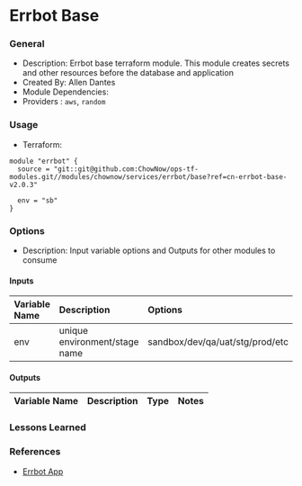 # Errbot Base

### General

* Description: Errbot base terraform module. This module creates secrets and other resources before the database and application
* Created By: Allen Dantes
* Module Dependencies:
* Providers : `aws`, `random`

### Usage

* Terraform:

```hcl
module "errbot" {
  source = "git::git@github.com:ChowNow/ops-tf-modules.git//modules/chownow/services/errbot/base?ref=cn-errbot-base-v2.0.3"

  env = "sb"
}
```



### Options

* Description: Input variable options and Outputs for other modules to consume

#### Inputs

| Variable Name | Description                   | Options                         |  Type  | Required? | Notes |
| :------------ | :---------------------------- | :------------------------------ | :----: | :-------: | :---- |
| env           | unique environment/stage name | sandbox/dev/qa/uat/stg/prod/etc | string |    Yes    | N/A   |
#### Outputs

| Variable Name | Description | Type  | Notes |
| :------------ | :---------- | :---: | :---- |


### Lessons Learned


### References

* [Errbot App](https://github.com/ChowNow/ops-serverless/tree/master/errbot)
